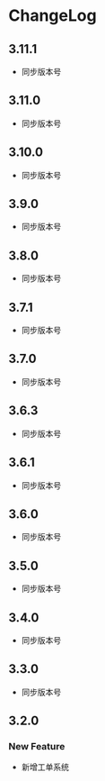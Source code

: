 # ChangeLog

## 3.11.1

- 同步版本号

## 3.11.0

- 同步版本号

## 3.10.0

- 同步版本号

## 3.9.0

- 同步版本号

## 3.8.0

- 同步版本号

## 3.7.1

- 同步版本号

## 3.7.0

- 同步版本号


## 3.6.3

- 同步版本号

## 3.6.1

- 同步版本号

## 3.6.0

- 同步版本号

## 3.5.0

- 同步版本号

## 3.4.0

- 同步版本号

## 3.3.0

- 同步版本号

## 3.2.0

### New Feature

- 新增工单系统

